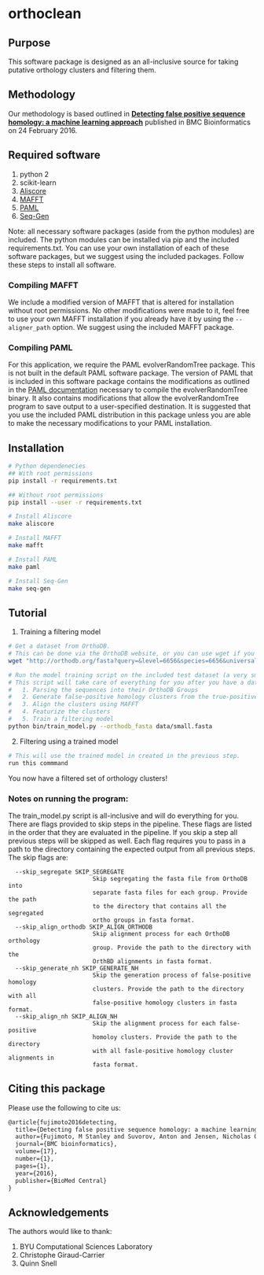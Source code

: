 # orthoclean

## Purpose

This software package is designed as an all-inclusive source for taking putative orthology clusters and filtering them.

## Methodology

Our methodology is based outlined in [**Detecting false positive sequence homology: a machine learning approach**](http://bmcbioinformatics.biomedcentral.com/articles/10.1186/s12859-016-0955-3) published in BMC Bioinformatics on 24 February 2016.

## Required software

1. python 2
1. scikit-learn
1. [Aliscore](https://www.zfmk.de/en/research/research-centres-and-groups/aliscore)
1. [MAFFT](http://mafft.cbrc.jp/alignment/software/)
1. [PAML](http://abacus.gene.ucl.ac.uk/software/paml.html)
1. [Seq-Gen](http://tree.bio.ed.ac.uk/software/seqgen/)

Note: all necessary software packages (aside from the python modules) are included.
The python modules can be installed via pip and the included requirements.txt.
You can use your own installation of each of these software packages, but we suggest using the included packages.
Follow these steps to install all software.

### Compiling MAFFT
We include a modified version of MAFFT that is altered for installation without root permissions.
No other modifications were made to it, feel free to use your own MAFFT installation if you already have it by using the ```--aligner_path``` option.
We suggest using the included MAFFT package.

### Compiling PAML
For this application, we require the PAML evolverRandomTree package.
This is not built in the default PAML software package.
The version of PAML that is included in this software package contains the modifications as outlined in the [PAML documentation](http://www.molecularevolution.org/molevolfiles/paml/pamlDOC.pdf) necessary to compile the evolverRandomTree binary.
It also contains modifications that allow the evolverRandomTree program to save output to a user-specified destination.
It is suggested that you use the included PAML distribution in this package unless you are able to make the necessary modifications to your PAML installation.

## Installation

```bash
# Python dependenecies
## With root permissions
pip install -r requirements.txt

## Without root permissions
pip install --user -r requirements.txt

# Install Aliscore
make aliscore

# Install MAFFT
make mafft

# Install PAML
make paml

# Install Seq-Gen
make seq-gen
```

## Tutorial

1. Training a filtering model

```bash
# Get a dataset from OrthoDB.
# This can be done via the OrthoDB website, or you can use wget if you know how to query their APIs
wget "http://orthodb.org/fasta?query=&level=6656&species=6656&universal=1&singlecopy=0.9"

# Run the model training script on the included test dataset (a very small subset of OrthoDB data)
# This script will take care of everything for you after you have a dataset from OrthoDB, includeing:
#   1. Parsing the sequences into their OrthoDB Groups
#   2. Generate false-positive homology clusters from the true-positive homology clusters
#   3. Align the clusters using MAFFT
#   4. Featurize the clusters
#   5. Train a filtering model
python bin/train_model.py --orthodb_fasta data/small.fasta
```

2. Filtering using a trained model

```bash
# This will use the trained model in created in the previous step.
run this commmand
```

You now have a filtered set of orthology clusters!

### Notes on running the program:

The train_model.py script is all-inclusive and will do everything for you.
There are flags provided to skip steps in the pipeline.
These flags are listed in the order that they are evaluated in the pipeline.
If you skip a step all previous steps will be skipped as well.
Each flag requires you to pass in a path to the directory containing the expected output from all previous steps.
The skip flags are:

```
  --skip_segregate SKIP_SEGREGATE
                        Skip segregating the fasta file from OrthoDB into
                        separate fasta files for each group. Provide the path
                        to the directory that contains all the segregated
                        ortho groups in fasta format.
  --skip_align_orthodb SKIP_ALIGN_ORTHODB
                        Skip alignment process for each OrthoDB orthology
                        group. Provide the path to the directory with the
                        OrthBD alignments in fasta format.
  --skip_generate_nh SKIP_GENERATE_NH
                        Skip the generation process of false-positive homology
                        clusters. Provide the path to the directory with all
                        false-positive homology clusters in fasta format.
  --skip_align_nh SKIP_ALIGN_NH
                        Skip the alignment process for each false-positive
                        homoloy clusters. Provide the path to the directory
                        with all fasle-positive homology cluster alignments in
                        fasta format.
```

## Citing this package

Please use the following to cite us:

```tex
@article{fujimoto2016detecting,
  title={Detecting false positive sequence homology: a machine learning approach},
  author={Fujimoto, M Stanley and Suvorov, Anton and Jensen, Nicholas O and Clement, Mark J and Bybee, Seth M},
  journal={BMC bioinformatics},
  volume={17},
  number={1},
  pages={1},
  year={2016},
  publisher={BioMed Central}
}
```

## Acknowledgements

The authors would like to thank:

1. BYU Computational Sciences Laboratory
1. Christophe Giraud-Carrier
1. Quinn Snell
